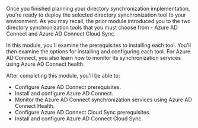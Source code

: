 Once you finished planning your directory synchronization implementation, you're ready to deploy the selected directory synchronization tool to your environment. As you may recall, the prior module introduced you to the two directory synchronization tools that you must choose from - Azure AD Connect and Azure AD Connect Cloud Sync.

In this module, you'll examine the prerequisites to installing each tool. You'll then examine the options for installing and configuring each tool. For Azure AD Connect, you also learn how to monitor its synchronization services using Azure AD Connect health.

After completing this module, you'll be able to:

 -  Configure Azure AD Connect prerequisites.
 -  Install and configure Azure AD Connect.
 -  Monitor the Azure AD Connect synchronization services using Azure AD Connect Health.
 -  Configure Azure AD Connect Cloud Sync prerequisites.
 -  Install and configure Azure AD Connect Cloud Sync.
